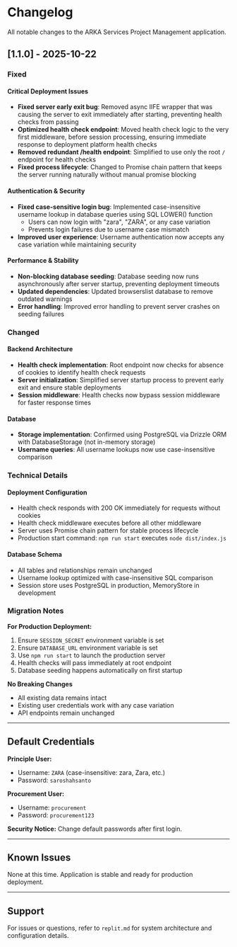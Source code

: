 # Changelog

All notable changes to the ARKA Services Project Management application.

## [1.1.0] - 2025-10-22

### Fixed

#### Critical Deployment Issues
- **Fixed server early exit bug**: Removed async IIFE wrapper that was causing the server to exit immediately after starting, preventing health checks from passing
- **Optimized health check endpoint**: Moved health check logic to the very first middleware, before session processing, ensuring immediate response to deployment platform health checks
- **Removed redundant /health endpoint**: Simplified to use only the root `/` endpoint for health checks
- **Fixed process lifecycle**: Changed to Promise chain pattern that keeps the server running naturally without manual promise blocking

#### Authentication & Security
- **Fixed case-sensitive login bug**: Implemented case-insensitive username lookup in database queries using SQL LOWER() function
  - Users can now login with "zara", "ZARA", or any case variation
  - Prevents login failures due to username case mismatch
- **Improved user experience**: Username authentication now accepts any case variation while maintaining security

#### Performance & Stability
- **Non-blocking database seeding**: Database seeding now runs asynchronously after server startup, preventing deployment timeouts
- **Updated dependencies**: Updated browserslist database to remove outdated warnings
- **Error handling**: Improved error handling to prevent server crashes on seeding failures

### Changed

#### Backend Architecture
- **Health check implementation**: Root endpoint now checks for absence of cookies to identify health check requests
- **Server initialization**: Simplified server startup process to prevent early exit and ensure stable deployments
- **Session middleware**: Health checks now bypass session middleware for faster response times

#### Database
- **Storage implementation**: Confirmed using PostgreSQL via Drizzle ORM with DatabaseStorage (not in-memory storage)
- **Username queries**: All username lookups now use case-insensitive comparison

### Technical Details

#### Deployment Configuration
- Health check responds with 200 OK immediately for requests without cookies
- Health check middleware executes before all other middleware
- Server uses Promise chain pattern for stable process lifecycle
- Production start command: `npm run start` executes `node dist/index.js`

#### Database Schema
- All tables and relationships remain unchanged
- Username lookup optimized with case-insensitive SQL comparison
- Session store uses PostgreSQL in production, MemoryStore in development

### Migration Notes

**For Production Deployment:**
1. Ensure `SESSION_SECRET` environment variable is set
2. Ensure `DATABASE_URL` environment variable is set
3. Use `npm run start` to launch the production server
4. Health checks will pass immediately at root endpoint
5. Database seeding happens automatically on first startup

**No Breaking Changes**
- All existing data remains intact
- Existing user credentials work with any case variation
- API endpoints remain unchanged

---

## Default Credentials

**Principle User:**
- Username: `ZARA` (case-insensitive: zara, Zara, etc.)
- Password: `saroshahsanto`

**Procurement User:**
- Username: `procurement`
- Password: `procurement123`

**Security Notice:** Change default passwords after first login.

---

## Known Issues

None at this time. Application is stable and ready for production deployment.

---

## Support

For issues or questions, refer to `replit.md` for system architecture and configuration details.
